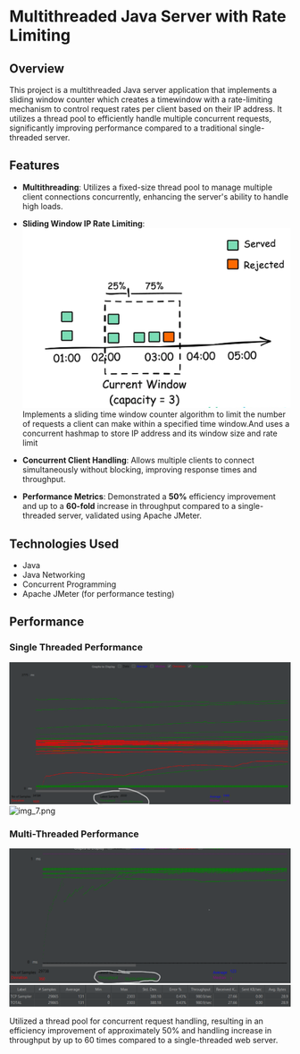 
# Multithreaded Java Server with Rate Limiting

## Overview

This project is a multithreaded Java server application that implements a sliding window counter which creates a timewindow with a  rate-limiting mechanism to control request rates per client based on their IP address. It utilizes a thread pool to efficiently handle multiple concurrent requests, significantly improving performance compared to a traditional single-threaded  server.

## Features

- **Multithreading**: Utilizes a fixed-size thread pool to manage multiple client connections concurrently, enhancing the server's ability to handle high loads.
- **Sliding Window IP Rate Limiting**: ![img_9.png](img_9.png)Implements a sliding time window counter algorithm to limit the number of requests a client can make within a specified time window.And uses a concurrent hashmap to store IP address and its window size and rate limit
  
- **Concurrent Client Handling**: Allows multiple clients to connect simultaneously without blocking, improving response times and throughput.
- **Performance Metrics**: Demonstrated a **50%** efficiency improvement and up to a **60-fold** increase in throughput compared to a single-threaded server, validated using Apache JMeter.

## Technologies Used

- Java
- Java Networking
- Concurrent Programming
- Apache JMeter (for performance testing)


## Performance
### Single Threaded Performance 
![img_6.png](img_6.png)
![img_7.png](img_7.png)
### Multi-Threaded Performance
![img_5.png](img_5.png)
![img_8.png](img_8.png)


Utilized a thread pool for concurrent request handling, resulting in an efficiency improvement of approximately 50% and handling increase in throughput by up to 60 times compared to a single-threaded web server.